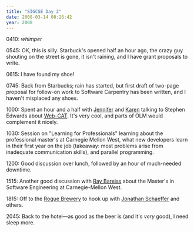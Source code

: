 ```yaml
---
title: "SIGCSE Day 2"
date: 2008-03-14 08:26:42
year: 2008
---
```

0410: *whimper*

0545: OK, this is silly.  Starbuck's opened half an hour ago, the crazy guy shouting on the street is gone, it isn't raining, and I have grant proposals to write.

0615: I have found my shoe!

0745: Back from Starbucks; rain has started, but first draft of two-page proposal for follow-on work to Software Carpentry has been written, and I haven't misplaced any shoes.

1000: Spent an hour and a half with <a href="http://www.cs.utoronto.ca/~campbell">Jennifer</a> and <a href="http://www.cs.utoronto.ca/~reid">Karen</a> talking to Stephen Edwards about <a href="http://web-cat.cs.vt.edu/">Web-CAT</a>. It's very cool, and parts of OLM would complement it nicely.

1030: Session on  "Learning for Professionals" learning about the professional master's at Carnegie Mellon West, what new developers learn in their first year on the job (takeaway: most problems arise from inadequate communication skills), and parallel programming.

1200: Good discussion over lunch, followed by an hour of much-needed downtime.

1515: Another good discussion with <a href="http://west.cmu.edu/who_we_are/faculty_staff/?category=&amp;cid=1614697">Ray Bareiss</a> about the Master's in Software Engineering at Carnegie-Mellon West.

1815: Off to the <a href="http://www.rogue.com/locations-portland.html">Rogue Brewery</a> to hook up with <a href="http://www.cs.ualberta.ca/~jonathan/">Jonathan Schaeffer</a> and others.

2045: Back to the hotel—as good as the beer is (and it's <em>very</em> good), I need sleep more.
